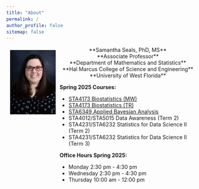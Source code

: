 ```yaml
---
title: "About"
permalink: /
author_profile: false
sitemap: false
---
```


<div style="display: flex;">

<div style="flex: 25%; padding: 10px;">
<center>
<img src = "https://github.com/samanthaseals/samanthaseals.github.io/blob/main/files/me.png?raw=true" width=200>
</center>
</div>

<div style="flex: 75%; padding: 1px;">

<center>
**Samantha Seals, PhD, MS**<br>
**Associate Professor**<br>
**Department of Mathematics and Statistics**<br>
**Hal Marcus College of Science and Engineering**<br>
**University of West Florida**
</center>

**Spring 2025 Courses:**

<ul>
  <li><a href="https://samanthaseals.github.io/STA4173Sp25MW/">STA4173 Biostatistics (MW)</a></li>
  <li><a href="https://samanthaseals.github.io/STA4173Sp25TR/">STA4173 Biostatistics (TR)</a></li>
  <li><a href="https://samanthaseals.github.io/STA6349/">STA6349 Applied Bayesian Analysis</a></li>
  <li>STA4012/STA5015 Data Awareness (Term 2)</li>
  <li>STA4231/STA6232 Statistics for Data Science II (Term 2)</li>
  <li>STA4231/STA6232 Statistics for Data Science II (Term 3)</li>
</ul>

**Office Hours Spring 2025:**

<ul>
  <li>Monday 2:30 pm - 4:30 pm</li>
  <li>Wednesday 2:30 pm - 4:30 pm</li>
  <li>Thursday 10:00 am - 12:00 pm</li>
</ul>
